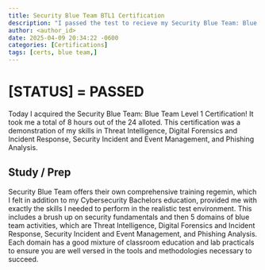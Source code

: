 ```yaml
---
title: Security Blue Team BTL1 Certification
description: "I passed the test to recieve my Security Blue Team: Blue Team Level 1 Certification."
author: <author_id>
date: 2025-04-09 20:34:22 -0600
categories: [Certifications]
tags: [certs, blue team,]
---
```


# [STATUS] = **PASSED**

Today I acquired the Security Blue Team: Blue Team Level 1 Certification! It took me a total of 8 hours out of the 24 alloted. This certification was a demonstration of my skills in Threat Intelligence, Digital Forensics and Incident Response, Security Incident and Event Management, and Phishing Analysis.

## Study / Prep

Security Blue Team offers their own comprehensive training regemin, which I felt in addition to my Cybersecurity Bachelors education, provided me with exactly the skills I needed to perform in the realistic test environment. This includes a brush up on security fundamentals and then 5 domains of blue team activities, which are Threat Intelligence, Digital Forensics and Incident Response, Security Incident and Event Management, and Phishing Analysis. Each domain has a good mixture of classroom education and lab practicals to ensure you are well versed in the tools and methodologies necessary to succeed.

# 
